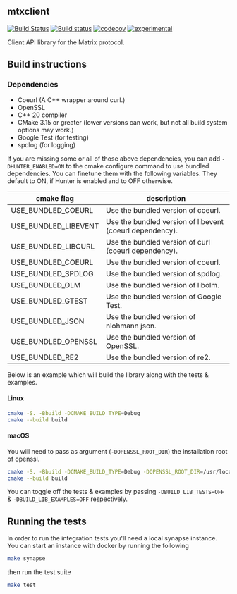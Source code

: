 mtxclient
---
[![Build Status](https://travis-ci.org/Nheko-Reborn/mtxclient.svg?branch=master)](https://travis-ci.org/Nheko-Reborn/mtxclient)
[![Build status](https://ci.appveyor.com/api/projects/status/hyp1n9pq3wtv8dqu/branch/master?svg=true)](https://ci.appveyor.com/project/redsky17/mtxclient/branch/master)
[![codecov](https://codecov.io/gh/Nheko-Reborn/mtxclient/branch/master/graph/badge.svg)](https://codecov.io/gh/Nheko-Reborn/mtxclient)
[![experimental](https://img.shields.io/badge/stability-experimental-orange.svg)](http://github.com/badges/stability-badges)

Client API library for the Matrix protocol.

## Build instructions

### Dependencies

- Coeurl (A C++ wrapper around curl.)
- OpenSSL
- C++ 20 compiler
- CMake 3.15 or greater (lower versions can work, but not all build system options may work.)
- Google Test (for testing)
- spdlog (for logging)

If you are missing some or all of those above dependencies, you can add `-DHUNTER_ENABLED=ON` to the cmake configure command to use bundled dependencies. You can finetune them with the following variables. They default to ON, if Hunter is enabled and to OFF otherwise.

| cmake flag          | description |
|---------------------|-------------|
| USE_BUNDLED_COEURL  | Use the bundled version of coeurl. |
| USE_BUNDLED_LIBEVENT| Use the bundled version of libevent (coeurl dependency). |
| USE_BUNDLED_LIBCURL | Use the bundled version of curl (coeurl dependency). |
| USE_BUNDLED_COEURL  | Use the bundled version of coeurl. |
| USE_BUNDLED_SPDLOG  | Use the bundled version of spdlog. |
| USE_BUNDLED_OLM     | Use the bundled version of libolm. |
| USE_BUNDLED_GTEST   | Use the bundled version of Google Test. |
| USE_BUNDLED_JSON    | Use the bundled version of nlohmann json. |
| USE_BUNDLED_OPENSSL | Use the bundled version of OpenSSL. |
| USE_BUNDLED_RE2 | Use the bundled version of re2. |

Below is an example which will build the library along with the tests & examples.

#### Linux 

```bash
cmake -S. -Bbuild -DCMAKE_BUILD_TYPE=Debug
cmake --build build
```

#### macOS

You will need to pass as argument (`-DOPENSSL_ROOT_DIR`) the installation root of openssl. 

```bash
cmake -S. -Bbuild -DCMAKE_BUILD_TYPE=Debug -DOPENSSL_ROOT_DIR=/usr/local/opt/openssl
cmake --build build
```

You can toggle off the tests & examples by passing `-DBUILD_LIB_TESTS=OFF` &
`-DBUILD_LIB_EXAMPLES=OFF` respectively.

## Running the tests

In order to run the integration tests you'll need a local synapse instance. You
can start an instance with docker by running the following

```bash
make synapse
```
then run the test suite

```bash
make test 
```
